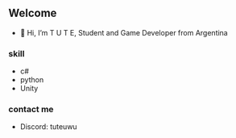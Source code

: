 ## Welcome

- 👋 Hi, I’m T U T E, Student and Game Developer from Argentina
### skill
- c#
- python
- Unity
### contact me
- Discord: tuteuwu
<!---
theTute/theTute is a ✨ special ✨ repository because its `README.md` (this file) appears on your GitHub profile.
You can click the Preview link to take a look at your changes.
--->
